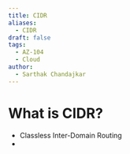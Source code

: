 ```yaml
---
title: CIDR
aliases:
  - CIDR
draft: false
tags:
  - AZ-104
  - Cloud
author:
  - Sarthak Chandajkar
---
```

 
# What is CIDR?

- Classless Inter-Domain Routing
- 
